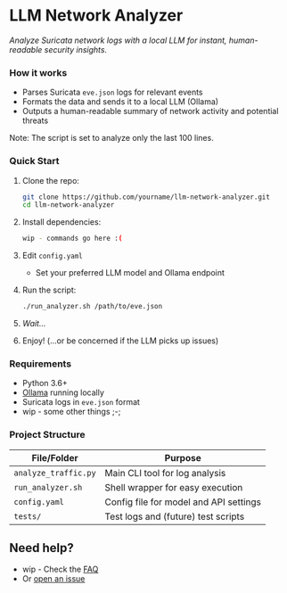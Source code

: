 # LLM Network Analyzer

*Analyze Suricata network logs with a local LLM for instant, human-readable security insights.*

### How it works
- Parses Suricata `eve.json` logs for relevant events
- Formats the data and sends it to a local LLM (Ollama)
- Outputs a human-readable summary of network activity and potential threats

Note: The script is set to analyze only the last 100 lines.

### Quick Start

1. Clone the repo:
   ```bash
   git clone https://github.com/yourname/llm-network-analyzer.git
   cd llm-network-analyzer
   ```

2. Install dependencies:
   ```bash
   wip - commands go here :(
   ```

3. Edit `config.yaml`
   - Set your preferred LLM model and Ollama endpoint

4. Run the script:
   ```bash
   ./run_analyzer.sh /path/to/eve.json
   ```

5. *Wait...*

6. Enjoy! (...or be concerned if the LLM picks up issues)


### Requirements

- Python 3.6+
- [Ollama](https://ollama.com/) running locally
- Suricata logs in `eve.json` format
- wip - some other things ;-;


### Project Structure

| File/Folder         | Purpose                                      |
|---------------------|----------------------------------------------|
| `analyze_traffic.py`| Main CLI tool for log analysis               |
| `run_analyzer.sh`   | Shell wrapper for easy execution             |
| `config.yaml`       | Config file for model and API settings     |
| `tests/`            | Test logs and (future) test scripts          |


## Need help?

- wip - Check the [FAQ](#)
- Or [open an issue](https://github.com/yourname/llm-network-analyzer/issues)
